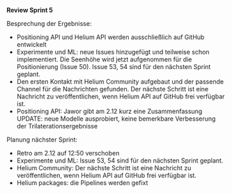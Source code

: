 **Review Sprint 5**

Besprechung der Ergebnisse:
-	Positioning API und Helium API werden ausschließlich auf GitHub entwickelt
-	Experimente und ML: neue Issues hinzugefügt und teilweise schon implementiert. Die Seenhöhe wird jetzt aufgenommen für die Positionierung (Issue 50). Issue 53, 54 sind für den nächsten Sprint geplant.
-	Den ersten Kontakt mit Helium Community aufgebaut und der passende Channel für die Nachrichten gefunden. Der nächste Schritt ist eine Nachricht zu veröffentlichen, wenn Helium API auf GitHub frei verfügbar ist.
-	Positioning API: Jawor gibt am 2.12 kurz eine Zusammenfassung
    UPDATE: neue Modelle ausprobiert, keine bemerkbare Verbesserung der Trilaterationsergebnisse 

Planung nächster Sprint:
-	Retro am 2.12 auf 12:50 verschoben
-	Experimente und ML: Issue 53, 54 sind für den nächsten Sprint geplant.
-	Helium Community: Der nächste Schritt ist eine Nachricht zu veröffentlichen, wenn Helium API auf GitHub frei verfügbar ist.
-	Helium packages: die Pipelines werden gefixt
